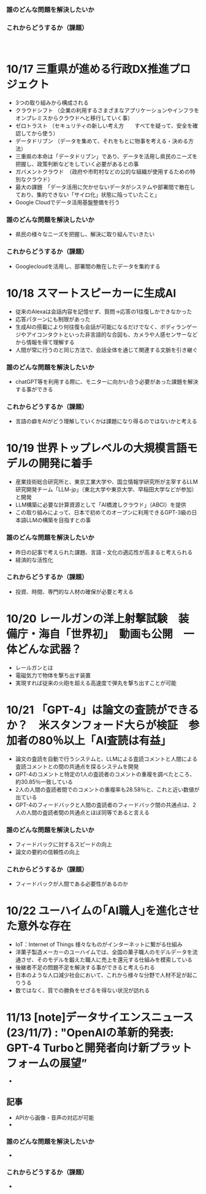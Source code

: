 ### 誰のどんな問題を解決したいか
### これからどうするか（課題）
　　
# 10/17 三重県が進める行政DX推進プロジェクト
- 3つの取り組みから構成される
- クラウドシフト
  （企業の利用するさまざまなアプリケーションやインフラをオンプレミスからクラウドへと移行していく事）
- ゼロトラスト
  （セキュリティの新しい考え方　　すべてを疑って、安全を確認してから使う）
- データドリブン
  （データを集めて、それをもとに物事を考える・決める方法）
- 三重県の本命は「データドリブン」であり、データを活用し県民のニーズを把握し、政策判断などをしていく必要があるとの事
- ガバメントクラウド　（政府や市町村などの公的な組織が使用するための特別なクラウド）
- 最大の課題　「データ活用に欠かせないデータがシステムや部署間で散在しており、集約できない「サイロ化」状態に陥っていたこと」
- Google Cloudでデータ活用基盤整備を行う
### 誰のどんな問題を解決したいか
- 県民の様々なニーズを把握し、解決に取り組んでいきたい
### これからどうするか（課題）
- Googlecloudを活用し、部署間の散在したデータを集約する

  
# 10/18 スマートスピーカーに生成AI
- 従来のAlexaは会話内容を記憶せず、質問→応答の1往復しかできなかった
- 応答パターンにも制限があった
- 生成AIの搭載により何往復も会話が可能になるだけでなく、ボディランゲージやアイコンタクトといった非言語的な合図も、カメラや人感センサーなどから情報を得て理解する
- 人間が常に行うのと同じ方法で、会話全体を通じて関連する文脈を引き継ぐ
### 誰のどんな問題を解決したいか
- chatGPT等を利用する際に、モニターに向かい合う必要があった課題を解決する事ができる
### これからどうするか（課題）
- 言語の癖をAIがどう理解していくかは課題になり得るのではないかと考える

# 10/19 世界トップレベルの大規模言語モデルの開発に着手
- 産業技術総合研究所と、東京工業大学や、国立情報学研究所が主宰するLLM研究開発チーム「LLM-jp」（東北大学や東京大学、早稲田大学などが参加）と開発
- LLM構築に必要な計算資源として「AI橋渡しクラウド」（ABCI）を提供
- この取り組みによって、日本で初めてのオープンに利用できるGPT-3級の日本語LLMの構築を目指すとの事
### 誰のどんな問題を解決したいか
- 昨日の記事で考えられた課題、言語・文化の適応性が高まると考えられる
- 経済的な活性化
### これからどうするか（課題）
- 投資、時間、専門的な人材の確保が必要と考える

# 10/20 レールガンの洋上射撃試験　装備庁・海自「世界初」　動画も公開　一体どんな武器？
- レールガンとは
- 電磁気力で物体を撃ち出す装置
- 実現すれば従来の火砲を超える高速度で弾丸を撃ち出すことが可能

# 10/21 「GPT-4」は論文の査読ができるか？　米スタンフォード大らが検証　参加者の80％以上「AI査読は有益」
- 論文の査読を自動で行うシステムと、LLMによる査読コメントと人間による査読コメントとの間の共通点を探るシステムを開発
- GPT-4のコメントと特定の1人の査読者のコメントの重複を調べたところ、約30.85％一致している
- 2人の人間の査読者間でのコメントの重複率も28.58％と、これと近い数値が出ている
- GPT-4のフィードバックと人間の査読者のフィードバック間の共通点は、2人の人間の査読者間の共通点とほぼ同等であると言える
### 誰のどんな問題を解決したいか
- フィードバックに対するスピードの向上
- 論文の要約の信頼性の向上
### これからどうするか（課題）
- フィードバックが人間である必要性があるのか

# 10/22 ユーハイムの｢AI職人｣を進化させた意外な存在
- IoT：Internet of Things 様々なものがインターネットに繋がる仕組み
- 洋菓子製造メーカーのユーハイムでは、全国の菓子職人のモデルデータを流通させ、そのモデルを鍛えた職人に売上を還元する仕組みを模索している
- 後継者不足の問題不足を解決する事ができると考えられる
- 日本のような人口減少社会において、これから様々な分野で人材不足が起こりうる
- 数ではなく、質での勝負をせざるを得ない状況が訪れる

# 11/13 [note]データサイエンスニュース(23/11/7) : "OpenAIの革新的発表: GPT-4 Turboと開発者向け新プラットフォームの展望”
- 

## 記事
- APIから画像・音声の対応が可能
- 
### 誰のどんな問題を解決したいか
- 
### これからどうするか（課題）
- 
